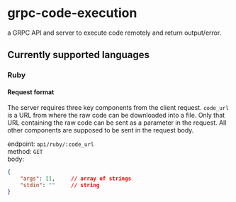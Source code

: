 # grpc-code-execution
a GRPC API and server to execute code remotely and return output/error.

## Currently supported languages

### Ruby

#### Request format

The server requires three key components from the client request. `code_url` 
is a URL from where the raw code can be downloaded into a file. Only that 
URL containing the raw code can be sent as a parameter in the request.
All other components are supposed to be sent in the request body.

endpoint:   `api/ruby/:code_url`<br>
method:     `GET`<br>
body:       
```json
{
    "args": [],     // array of strings
    "stdin": ""     // string
}
```
